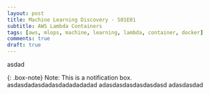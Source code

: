 ```yaml
---
layout: post
title: Machine Learning Discovery - S01E01
subtitle: AWS Lambda Containers
tags: [aws, mlops, machine, learning, lambda, container, docker]
comments: true
draft: true
---
```


asdad

{: .box-note} Note: This is a notification box. asdasdadasdadasdadadadadad
adasdasdasdasdasdasd
adasdasdad
